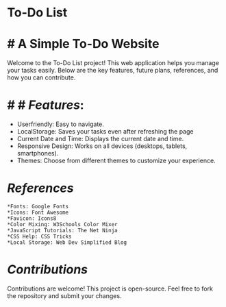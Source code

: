 # To-Do List
# # A Simple To-Do Website
Welcome to the To-Do List project! This web application helps you manage your tasks easily. Below are the key features, future plans, references, and how you can contribute.
# # # *Features*:
* Userfriendly: Easy to navigate.
* LocalStorage: Saves your tasks even after refreshing the page
* Current Date and Time: Displays the current date and time.
* Responsive Design: Works on all devices (desktops, tablets, smartphones).
* Themes: Choose from different themes to customize your experience.

# *References*
    *Fonts: Google Fonts
    *Icons: Font Awesome
    *Favicon: Icons8
    *Color Mixing: W3Schools Color Mixer
    *JavaScript Tutorials: The Net Ninja
    *CSS Help: CSS Tricks
    *Local Storage: Web Dev Simplified Blog
   # *Contributions* 
   Contributions are welcome! This project is open-source. Feel free to fork the repository and submit your changes.
